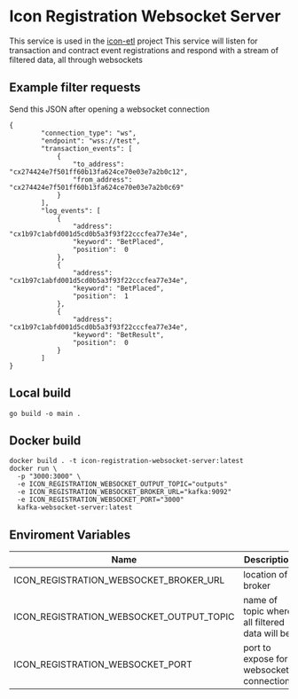 # Icon Registration Websocket Server

This service is used in the [icon-etl]() project
This service will listen for transaction and contract event registrations and respond with a stream of filtered data, all through websockets

## Example filter requests
Send this JSON after opening a websocket connection
```
{
        "connection_type": "ws",
        "endpoint": "wss://test",
        "transaction_events": [
            {
                "to_address": "cx274424e7f501ff60b13fa624ce70e03e7a2b0c12",
                "from_address": "cx274424e7f501ff60b13fa624ce70e03e7a2b0c69"
            }
        ],
        "log_events": [
            {
                "address": "cx1b97c1abfd001d5cd0b5a3f93f22cccfea77e34e",
                "keyword": "BetPlaced",
                "position":  0
            },
            {
                "address": "cx1b97c1abfd001d5cd0b5a3f93f22cccfea77e34e",
                "keyword": "BetPlaced",
                "position":  1
            },
            {
                "address": "cx1b97c1abfd001d5cd0b5a3f93f22cccfea77e34e",
                "keyword": "BetResult",
                "position":  0
            }
        ]
}
```

## Local build
```
go build -o main .
```

## Docker build
```
docker build . -t icon-registration-websocket-server:latest
docker run \
  -p "3000:3000" \
  -e ICON_REGISTRATION_WEBSOCKET_OUTPUT_TOPIC="outputs"
  -e ICON_REGISTRATION_WEBSOCKET_BROKER_URL="kafka:9092"
  -e ICON_REGISTRATION_WEBSOCKET_PORT="3000"
  kafka-websocket-server:latest
```

## Enviroment Variables

| Name | Description | Default | Required |
|------|-------------|---------|----------|
| ICON_REGISTRATION_WEBSOCKET_BROKER_URL | location of broker | NULL | True |
| ICON_REGISTRATION_WEBSOCKET_OUTPUT_TOPIC | name of topic where all filtered data will be | "output" | False |
| ICON_REGISTRATION_WEBSOCKET_PORT | port to expose for websocket connections | "3000" | False |
